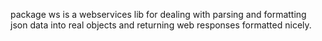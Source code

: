 package ws is a webservices lib for dealing with parsing and formatting json data into real objects
and returning web responses formatted nicely.
